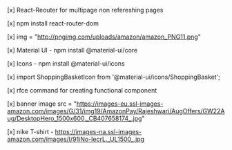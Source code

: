 [x] React-Reouter for multipage non refereshing pages

[x] npm install react-router-dom

[x] img = "http://pngimg.com/uploads/amazon/amazon_PNG11.png"

[x] Material UI -  npm install @material-ui/core

[x] Icons - npm install @material-ui/icons

[x] import ShoppingBasketIcon from '@material-ui/icons/ShoppingBasket';

[x] rfce command for creating functional component

[x] banner image src = "https://images-eu.ssl-images-amazon.com/images/G/31/img19/AmazonPay/Rajeshwari/AugOffers/GW22Aug/DesktopHero_1500x600._CB407658174_.jpg"

[x] nike T-shirt - https://images-na.ssl-images-amazon.com/images/I/91iNo-IecrL._UL1500_.jpg
